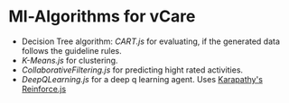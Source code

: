 ﻿# Ml-Algorithms for vCare
 * Decision Tree algorithm: _CART.js_ for evaluating, if the generated data follows the guideline rules.
 * _K-Means.js_ for clustering.
 * _CollaborativeFiltering.js_ for predicting hight rated activities.
 * _DeepQLearning.js_ for a deep q learning agent. Uses [Karapathy's Reinforce.js](https://github.com/karpathy/reinforcejs)
